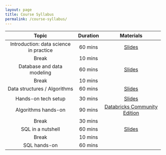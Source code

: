 ```yaml
---
layout: page
title: Course Syllabus
permalink: /course-syllabus/
---
```


| Topic | Duration | Materials |
| :---: | :---: | :---: |
| Introduction: data science in practice | 60 mins | [Slides]() |
| Break | 10 mins |  |
| Database and data modeling  | 60 mins | [Slides]()   |
| Break | 10 mins |  |
| Data structures / Algorithms| 60 mins | [Slides]() |
|  |  |  |
| Hands-on tech setup | 30 mins |[Slides]() |
| Algorithms hands-on | 90 mins | [Databricks Community Edition](https://databricks.com/try-databricks) |
| Break | 30 mins | |
| SQL in a nutshell  | 60 mins | [Slides]() |
| Break | 10 mins |  |
| SQL hands-on | 60 mins | |
